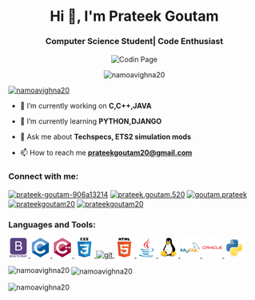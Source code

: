 <h1 align="center">Hi 👋, I'm Prateek Goutam</h1>
<h3 align="center">Computer Science Student| Code Enthusiast</h3>

<p align="center"> 
<img align="center" alt="Codin Page" src="https://media.giphy.com/media/qdf1QyvxipVh6/giphy.gif"/>
</p>

<p align="center"> <img src="https://komarev.com/ghpvc/?username=namoavighna20&label=Profile%20views&color=0e75b6&style=flat" alt="namoavighna20" /> </p>

<p align="left"> <a href="https://github.com/ryo-ma/github-profile-trophy"><img src="https://github-profile-trophy.vercel.app/?username=namoavighna20" alt="namoavighna20" /></a> </p>

- 🔭 I’m currently working on **C,C++,JAVA**

- 🌱 I’m currently learning **PYTHON,DJANGO**

- 💬 Ask me about **Techspecs, ETS2 simulation mods**

- 📫 How to reach me **prateekgoutam20@gmail.com**

<h3 align="left">Connect with me:</h3>
<p align="left">
<a href="https://linkedin.com/in/prateek-goutam-906a13214" target="blank"><img align="center" src="https://raw.githubusercontent.com/rahuldkjain/github-profile-readme-generator/master/src/images/icons/Social/linked-in-alt.svg" alt="prateek-goutam-906a13214" height="30" width="40" /></a>
<a href="https://fb.com/prateek.goutam.520" target="blank"><img align="center" src="https://raw.githubusercontent.com/rahuldkjain/github-profile-readme-generator/master/src/images/icons/Social/facebook.svg" alt="prateek.goutam.520" height="30" width="40" /></a>
<a href="https://instagram.com/goutam.prateek" target="blank"><img align="center" src="https://raw.githubusercontent.com/rahuldkjain/github-profile-readme-generator/master/src/images/icons/Social/instagram.svg" alt="goutam.prateek" height="30" width="40" /></a>
<a href="https://www.hackerrank.com/prateekgoutam20" target="blank"><img align="center" src="https://raw.githubusercontent.com/rahuldkjain/github-profile-readme-generator/master/src/images/icons/Social/hackerrank.svg" alt="prateekgoutam20" height="30" width="40" /></a>
<a href="https://auth.geeksforgeeks.org/user/prateekgoutam20" target="blank"><img align="center" src="https://raw.githubusercontent.com/rahuldkjain/github-profile-readme-generator/master/src/images/icons/Social/geeks-for-geeks.svg" alt="prateekgoutam20" height="30" width="40" /></a>
</p>

<h3 align="left">Languages and Tools:</h3>
<p align="left"> <a href="https://getbootstrap.com" target="_blank"> <img src="https://raw.githubusercontent.com/devicons/devicon/master/icons/bootstrap/bootstrap-plain-wordmark.svg" alt="bootstrap" width="40" height="40"/> </a> <a href="https://www.cprogramming.com/" target="_blank"> <img src="https://raw.githubusercontent.com/devicons/devicon/master/icons/c/c-original.svg" alt="c" width="40" height="40"/> </a> <a href="https://www.w3schools.com/cpp/" target="_blank"> <img src="https://raw.githubusercontent.com/devicons/devicon/master/icons/cplusplus/cplusplus-original.svg" alt="cplusplus" width="40" height="40"/> </a> <a href="https://www.w3schools.com/css/" target="_blank"> <img src="https://raw.githubusercontent.com/devicons/devicon/master/icons/css3/css3-original-wordmark.svg" alt="css3" width="40" height="40"/> </a> <a href="https://git-scm.com/" target="_blank"> <img src="https://www.vectorlogo.zone/logos/git-scm/git-scm-icon.svg" alt="git" width="40" height="40"/> </a> <a href="https://www.w3.org/html/" target="_blank"> <img src="https://raw.githubusercontent.com/devicons/devicon/master/icons/html5/html5-original-wordmark.svg" alt="html5" width="40" height="40"/> </a> <a href="https://www.java.com" target="_blank"> <img src="https://raw.githubusercontent.com/devicons/devicon/master/icons/java/java-original.svg" alt="java" width="40" height="40"/> </a> <a href="https://www.linux.org/" target="_blank"> <img src="https://raw.githubusercontent.com/devicons/devicon/master/icons/linux/linux-original.svg" alt="linux" width="40" height="40"/> </a> <a href="https://www.mysql.com/" target="_blank"> <img src="https://raw.githubusercontent.com/devicons/devicon/master/icons/mysql/mysql-original-wordmark.svg" alt="mysql" width="40" height="40"/> </a> <a href="https://www.oracle.com/" target="_blank"> <img src="https://raw.githubusercontent.com/devicons/devicon/master/icons/oracle/oracle-original.svg" alt="oracle" width="40" height="40"/> </a> <a href="https://www.python.org" target="_blank"> <img src="https://raw.githubusercontent.com/devicons/devicon/master/icons/python/python-original.svg" alt="python" width="40" height="40"/> </a> </p>

<p><img align="left" src="https://github-readme-stats.vercel.app/api/top-langs?username=namoavighna20&show_icons=true&locale=en&layout=compact" alt="namoavighna20" /></p>

<p>&nbsp;<img align="center" src="https://github-readme-stats.vercel.app/api?username=namoavighna20&show_icons=true&locale=en" alt="namoavighna20" /></p>

<p><img align="center" src="https://github-readme-streak-stats.herokuapp.com/?user=namoavighna20&" alt="namoavighna20" /></p>
